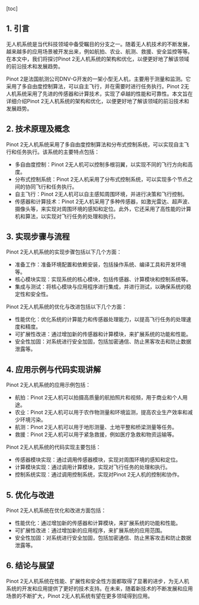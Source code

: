 
[toc]                    
                
                
## 1. 引言

无人机系统是当代科技领域中备受瞩目的分支之一。随着无人机技术的不断发展，越来越多的应用场景被开发出来，例如航拍、农业、航测、救援、安全监控等等。在本文中，我们将探讨Pinot 2无人机系统的架构和优化，以便更好地了解该领域的前沿技术和发展趋势。

Pinot 2是法国航测公司DNV-G开发的一架小型无人机，主要用于测量和监测。它采用了多自由度控制算法，可以自主飞行，并在需要时进行任务执行。Pinot 2无人机系统采用了先进的传感器和计算技术，实现了卓越的性能和可靠性。本文旨在详细介绍Pinot 2无人机系统的架构和优化，以便更好地了解该领域的前沿技术和发展趋势。

## 2. 技术原理及概念

Pinot 2无人机系统采用了多自由度控制算法和分布式控制系统，可以实现自主飞行和任务执行。该系统的主要特点包括：

- 多自由度控制：Pinot 2无人机可以控制多根羽翼，以实现不同的飞行方向和高度。
- 分布式控制系统：Pinot 2无人机采用了分布式控制系统，可以实现多个节点之间的协同飞行和任务执行。
- 自主飞行：Pinot 2无人机可以自主感知周围环境，并进行决策和飞行控制。
- 传感器和计算技术：Pinot 2无人机采用了多种传感器，如激光雷达、超声波、摄像头等，来实现对周围环境的感知和定位。此外，它还采用了高性能的计算机和算法，以实现对飞行任务的处理和执行。

## 3. 实现步骤与流程

Pinot 2无人机系统的实现步骤包括以下几个方面：

- 准备工作：准备环境配置和依赖安装，包括操作系统、编译工具和开发环境等。
- 核心模块实现：实现系统的核心模块，包括传感器、计算模块和控制系统等。
- 集成与测试：将核心模块与应用程序进行集成，并进行测试，以确保系统的稳定性和安全性。

Pinot 2无人机系统的优化与改进包括以下几个方面：

- 性能优化：优化系统的计算能力和传感器处理能力，以提高飞行任务的处理速度和精度。
- 可扩展性改进：通过增加新的传感器和计算模块，来扩展系统的功能和性能。
- 安全性加固：对系统进行安全加固，包括加密通信、防止黑客攻击和防止数据泄露等。

## 4. 应用示例与代码实现讲解

Pinot 2无人机系统的应用示例包括：

- 航拍：Pinot 2无人机可以拍摄高质量的航拍照片和视频，用于商业和个人用途。
- 农业：Pinot 2无人机可以用于农作物测量和环境监测，提高农业生产效率和减少环境污染。
- 航测：Pinot 2无人机可以用于地形测量、土地平整和桥梁测量等任务。
- 救援：Pinot 2无人机可以用于紧急救援，例如医疗急救和物资运输等。

Pinot 2无人机系统的代码实现主要包括：

- 传感器模块实现：通过调用传感器模块，实现对周围环境的感知和定位。
- 计算模块实现：通过调用计算模块，实现对飞行任务的处理和执行。
- 控制系统实现：通过调用控制系统，实现对Pinot 2无人机的控制和协作。

## 5. 优化与改进

Pinot 2无人机系统在优化和改进方面包括：

- 性能优化：通过增加新的传感器和计算模块，来扩展系统的功能和性能。
- 可扩展性改进：通过增加新的应用程序，来扩展系统的应用范围。
- 安全性加固：对系统进行安全加固，包括加密通信、防止黑客攻击和防止数据泄露等。

## 6. 结论与展望

Pinot 2无人机系统在性能、扩展性和安全性方面都取得了显著的进步，为无人机系统的开发和应用提供了更好的技术支持。在未来，随着新技术的不断发展和应用场景的不断扩大，Pinot 2无人机系统有望在更多领域得到应用。

